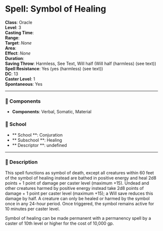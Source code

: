 
# Spell: Symbol of Healing
**Class**: Oracle  
**Level**: 3  
**Casting Time**:   
**Range**:   
**Target**: _None_  
**Area**:   
**Effect**: _None_  
**Duration**:   
**Saving Throw**: Harmless, See Text, Will half (Will half (harmless) (see text))  
**Spell Resistance**: Yes (yes (harmless) (see text))  
**DC**: 13  
**Caster Level**: 1  
**Spontaneous**: Yes

---

### 🔮 Components
- **Components**: Verbal, Somatic, Material

### 🏫 School
- ** School **: Conjuration
- ** Subschool **: Healing
- ** Descriptor **: undefined
---

### 📜 Description
This spell functions as symbol of death, except all creatures within 60 feet of the symbol of healing instead are bathed in positive energy and heal 2d8 points + 1 point of damage per caster level (maximum +15). Undead and other creatures harmed by positive energy instead take 2d8 points of damage + 1 point per caster level (maximum +15); a Will save reduces this damage by half. A creature can only be healed or harmed by the symbol once in any 24-hour period. Once triggered, the symbol remains active for 10 minutes per caster level.

Symbol of healing can be made permanent with a permanency spell by a caster of 10th level or higher for the cost of 10,000 gp.
